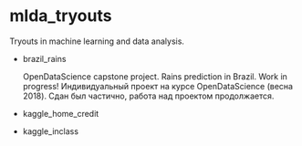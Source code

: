 # mlda_tryouts
Tryouts in machine learning and data analysis.

* brazil_rains

  OpenDataScience capstone project. Rains prediction in Brazil. Work in progress!
  Индивидуальный проект на курсе OpenDataScience (весна 2018). Сдан был частично, работа над проектом продолжается.

* kaggle_home_credit
* kaggle_inclass

